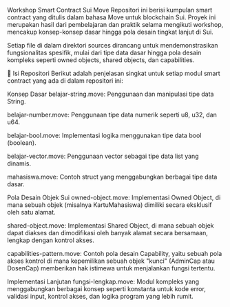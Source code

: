   Workshop Smart Contract Sui Move
Repositori ini berisi kumpulan smart contract yang ditulis dalam bahasa Move untuk blockchain Sui. Proyek ini merupakan hasil dari pembelajaran dan praktik selama mengikuti workshop, mencakup konsep-konsep dasar hingga pola desain tingkat lanjut di Sui.

  Setiap file di dalam direktori sources dirancang untuk mendemonstrasikan fungsionalitas spesifik, mulai dari tipe data dasar hingga pola desain kompleks seperti owned objects, shared objects, dan capabilities.

  📖 Isi Repositori
  Berikut adalah penjelasan singkat untuk setiap modul smart contract yang ada di dalam repositori ini:

  Konsep Dasar
  belajar-string.move: Penggunaan dan manipulasi tipe data String.

  belajar-number.move: Penggunaan tipe data numerik seperti u8, u32, dan u64.

  belajar-bool.move: Implementasi logika menggunakan tipe data bool (boolean).

  belajar-vector.move: Penggunaan vector sebagai tipe data list yang dinamis.

  mahasiswa.move: Contoh struct yang menggabungkan berbagai tipe data dasar.

  Pola Desain Objek Sui
  owned-object.move: Implementasi Owned Object, di mana sebuah objek (misalnya KartuMahasiswa) dimiliki secara eksklusif oleh satu alamat.

  shared-object.move: Implementasi Shared Object, di mana sebuah objek dapat diakses dan dimodifikasi oleh banyak alamat secara bersamaan, lengkap dengan kontrol akses.

  capabilities-pattern.move: Contoh pola desain Capability, yaitu sebuah pola akses kontrol di mana kepemilikan sebuah objek "kunci" (AdminCap atau DosenCap) memberikan hak istimewa         untuk menjalankan fungsi tertentu.

Implementasi Lanjutan
fungsi-lengkap.move: Modul kompleks yang menggabungkan berbagai konsep seperti konstanta untuk kode error, validasi input, kontrol akses, dan logika program yang lebih rumit.
